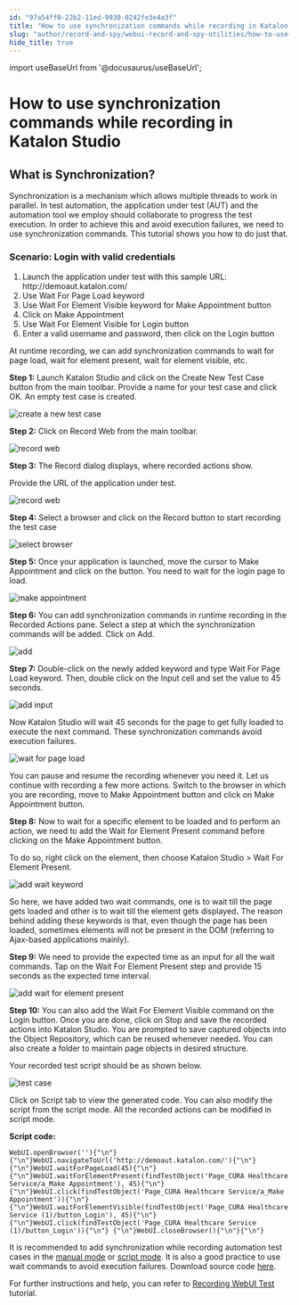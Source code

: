 ```yaml
---
id: "97a54ff0-22b2-11ed-9930-0242fe3e4a3f"
title: "How to use synchronization commands while recording in Katalon Studio"
slug: "author/record-and-spy/webui-record-and-spy-utilities/how-to-use-synchronization-commands-while-recording-in-katalon-studio"
hide_title: true
---
```

import useBaseUrl from '@docusaurus/useBaseUrl';


# <a id="id_synchronization_commands_recording" class="anchor_top_offset"/><a id="ariaid-title1" class="anchor_top_offset"/>How to use synchronization commands while recording in <span xmlns="http://www.w3.org/1999/xhtml" className="ph">Katalon Studio</span> 


## <a id="id_1" class="anchor_top_offset"/>What is Synchronization?

<p xmlns="http://www.w3.org/1999/xhtml" className="p">Synchronization is a mechanism which allows multiple threads to work in parallel. In test automation, the application under test (AUT) and the automation tool we employ should collaborate to progress the test execution. In order to achieve this and avoid execution failures, we need to use synchronization commands. This tutorial shows you how to do just that.</p> 

### <a id="id_2" class="anchor_top_offset"/>Scenario:  Login with valid credentials

<ol xmlns="http://www.w3.org/1999/xhtml" className="ol"><li className="li">Launch the application under test with this sample URL: <span className="ph">http://demoaut.katalon.com/</span></li><li className="li">Use <span className="ph uicontrol">Wait For Page Load</span> keyword</li><li className="li">Use <span className="ph uicontrol">Wait For Element Visible</span> keyword for Make     Appointment button</li><li className="li">Click on Make Appointment</li><li className="li">Use <span className="ph uicontrol">Wait For Element Visible</span> for Login button</li><li className="li">Enter a valid username and password, then click on the Login button</li></ol> 
<p xmlns="http://www.w3.org/1999/xhtml" className="p">At runtime recording, we can add synchronization   commands   to wait for page load, wait for element   present, wait for element visible,   etc. </p> 
<p xmlns="http://www.w3.org/1999/xhtml" className="p"><strong className="ph b">Step 1:</strong> Launch Katalon Studio and click on the   <span className="ph uicontrol">Create         New Test Case</span> button from the main toolbar.   Provide a name for your test case and click <span className="ph uicontrol">OK</span>. An   empty test case is created.</p> 
<p xmlns="http://www.w3.org/1999/xhtml" className="p"><img className="image" width={500} src={useBaseUrl("/97b136d0-22b2-11ed-9930-0242fe3e4a3f.png")} alt="create a new test case" /></p> 
<p xmlns="http://www.w3.org/1999/xhtml" className="p"><strong className="ph b">Step 2:</strong> Click on <span className="ph uicontrol">Record Web</span>   from the main toolbar.</p> 
<p xmlns="http://www.w3.org/1999/xhtml" className="p"><img className="image" width={350} src={useBaseUrl("/97b0c1a0-22b2-11ed-9930-0242fe3e4a3f.png")} alt="record web" /></p> 
<p xmlns="http://www.w3.org/1999/xhtml" className="p"><strong className="ph b">Step 3:</strong> The <span className="ph uicontrol">Record</span> dialog   displays, where recorded actions show.</p> 
<p xmlns="http://www.w3.org/1999/xhtml" className="p">   Provide the URL of the application under test.</p> 
<p xmlns="http://www.w3.org/1999/xhtml" className="p"><img className="image" width={700} src={useBaseUrl("/97b41d00-22b2-11ed-9930-0242fe3e4a3f.png")} alt="record web" /></p> 
<p xmlns="http://www.w3.org/1999/xhtml" className="p"><strong className="ph b">Step 4:</strong> Select a browser and click on the   <span className="ph uicontrol">Record</span> button to start recording the test case</p> 
<p xmlns="http://www.w3.org/1999/xhtml" className="p"><img className="image" width={600} src={useBaseUrl("/9771bcd0-22b2-11ed-9930-0242fe3e4a3f.png")} alt="select browser" /> </p> 
<p xmlns="http://www.w3.org/1999/xhtml" className="p"><strong className="ph b">Step 5:</strong> Once your application is launched, move   the cursor to <span className="ph uicontrol">Make Appointment</span> and click on the   button. You need to wait for the login page to load.</p> 
<p xmlns="http://www.w3.org/1999/xhtml" className="p"><img className="image" width={700} src={useBaseUrl("/9765fd00-22b2-11ed-9930-0242fe3e4a3f.png")} alt="make appointment" /> </p> 
<p xmlns="http://www.w3.org/1999/xhtml" className="p"><strong className="ph b">Step 6:</strong> You can add synchronization commands in   runtime recording in the <span className="ph uicontrol">Recorded Actions</span> pane.   Select a step at which the synchronization   commands will be added. Click on <span className="ph uicontrol">Add</span>.</p> 
<p xmlns="http://www.w3.org/1999/xhtml" className="p"><img className="image" width={700} src={useBaseUrl("/97b04c70-22b2-11ed-9930-0242fe3e4a3f.png")} alt="add" /></p> 
<p xmlns="http://www.w3.org/1999/xhtml" className="p"><strong className="ph b">Step 7:</strong> Double-click on the newly added keyword and type <span className="ph uicontrol">Wait For Page Load</span>   keyword. Then, double click on the <span className="ph uicontrol">Input</span> cell and set the value to 45 seconds.</p> 
<p xmlns="http://www.w3.org/1999/xhtml" className="p"><img className="image" width={700} src={useBaseUrl("/97a3f060-22b2-11ed-9930-0242fe3e4a3f.png")} alt="add input" /> </p> 
<p xmlns="http://www.w3.org/1999/xhtml" className="p">         Now Katalon Studio will wait 45 seconds for the page to get fully   loaded to execute the next command. These synchronization commands   avoid execution failures.</p> 
<p xmlns="http://www.w3.org/1999/xhtml" className="p"><img className="image" width={700} src={useBaseUrl("/97a30600-22b2-11ed-9930-0242fe3e4a3f.png")} alt="wait for page load" /> </p> 
<p xmlns="http://www.w3.org/1999/xhtml" className="p">You can pause and resume the recording   whenever you need it. Let us continue with recording a few more   actions. Switch to the browser in which you are recording, move to <span className="ph uicontrol">Make Appointment</span> button and click on <span className="ph uicontrol">Make     Appointment</span> button.</p> 
<p xmlns="http://www.w3.org/1999/xhtml" className="p"><strong className="ph b">Step 8:</strong> Now to wait for a specific element to be   loaded and to perform an action, we need to add the <span className="ph uicontrol">Wait for     Element Present</span> command before clicking on the <span className="ph uicontrol">Make     Appointment</span> button.</p> 
<p xmlns="http://www.w3.org/1999/xhtml" className="p">To do so, right click on the element, then choose <span className="ph uicontrol">Katalon Studio</span> &gt; <span className="ph uicontrol">Wait For Element Present</span>.</p> 
<p xmlns="http://www.w3.org/1999/xhtml" className="p"><img className="image" width={700} src={useBaseUrl("/97a21ba0-22b2-11ed-9930-0242fe3e4a3f.png")} alt="add wait keyword" /></p> 
<p xmlns="http://www.w3.org/1999/xhtml" className="p">So here,  we have added two wait   commands, one is to wait till the page gets loaded and other is to wait   till the element gets displayed<strong className="ph b">.</strong> The   reason behind adding these keywords is that, even though the page has been loaded,   sometimes elements will not be present in the DOM (referring to Ajax-based applications mainly).</p> 
<p xmlns="http://www.w3.org/1999/xhtml" className="p"><strong className="ph b">Step 9:</strong> We need to provide   the expected time as an input for all the wait commands. Tap on the <span className="ph uicontrol">Wait For Element Present</span> step and   provide 15 seconds as the expected time interval.</p> 
<p xmlns="http://www.w3.org/1999/xhtml" className="p"><img className="image" width={600} src={useBaseUrl("/979f5c80-22b2-11ed-9930-0242fe3e4a3f.png")} alt="add wait for element present" /></p> 
<p xmlns="http://www.w3.org/1999/xhtml" className="p"><strong className="ph b">Step 10:</strong> You can also add the <span className="ph uicontrol">Wait For Element Visible</span> command on the <span className="ph uicontrol">Login</span> button. Once you are done, click on <span className="ph uicontrol">Stop</span>  and save the recorded actions into Katalon Studio. You are prompted to save captured objects into the <span className="ph uicontrol">Object     Repository</span>, which can be reused whenever   needed<strong className="ph b">.</strong> You can also create a folder to maintain   page objects in desired structure.</p> 
<p xmlns="http://www.w3.org/1999/xhtml" className="p">Your recorded test script should be as   shown below.</p> 
<p xmlns="http://www.w3.org/1999/xhtml" className="p"><img className="image" width={600} src={useBaseUrl("/979e2400-22b2-11ed-9930-0242fe3e4a3f.png")} alt="test case" /></p> 
<p xmlns="http://www.w3.org/1999/xhtml" className="p">Click on <span className="ph uicontrol">Script</span> tab to view the generated code.   You can also modify the script from the script   mode. All the  recorded actions can be modified in    script mode.</p> 
<p xmlns="http://www.w3.org/1999/xhtml" className="p"><strong className="ph b">Script code:</strong> </p> 
<pre xmlns="http://www.w3.org/1999/xhtml" className="pre codeblock"><code>WebUI.openBrowser(''){"\n"} {"\n"}WebUI.navigateToUrl('http://demoaut.katalon.com/'){"\n"} {"\n"}WebUI.waitForPageLoad(45){"\n"} {"\n"}WebUI.waitForElementPresent(findTestObject('Page_CURA Healthcare Service/a_Make Appointment'), 45){"\n"} {"\n"}WebUI.click(findTestObject('Page_CURA Healthcare Service/a_Make Appointment')){"\n"} {"\n"}WebUI.waitForElementVisible(findTestObject('Page_CURA Healthcare Service (1)/button_Login'), 45){"\n"} {"\n"}WebUI.click(findTestObject('Page_CURA Healthcare Service (1)/button_Login')){"\n"} {"\n"}WebUI.closeBrowser(){"\n"}{"\n"}</code></pre> 
<p xmlns="http://www.w3.org/1999/xhtml" className="p">It is recommended to add synchronization while recording   automation test cases in the <a className="xref" href="/docs/author/create-test-cases/generate-test-steps-in-katalon-studio-manual-view">manual     mode</a> or <a className="xref" href="/docs/author/create-test-cases/generate-test-steps-in-katalon-studio-script-view">script     mode</a>. It is also a good practice to use wait commands to avoid   execution failures. Download source code <a className="xref j-external-link" href="https://github.com/katalon-studio/katalon-web-automation" target="_blank">here</a>.</p> 
<p xmlns="http://www.w3.org/1999/xhtml" className="p">For further instructions and help, you can refer to <a className="xref" href="/docs/author/create-test-cases/create-test-case-overview">Recording WebUI Test</a> tutorial.</p> 
